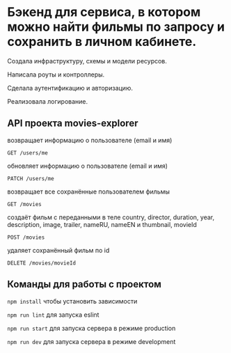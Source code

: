 # Бэкенд для сервиса, в котором можно найти фильмы по запросу и сохранить в личном кабинете.

Создала инфраструктуру, схемы и модели ресурсов.

Написала роуты и контроллеры.

Сделала аутентификацию и авторизацию.

Реализовала логирование.
## API проекта movies-explorer

возвращает информацию о пользователе (email и имя)
```
GET /users/me
```

обновляет информацию о пользователе (email и имя)
```
PATCH /users/me
```

возвращает все сохранённые пользователем фильмы
```
GET /movies
```

создаёт фильм с переданными в теле country, director, duration, year, description, image, trailer, nameRU, nameEN и thumbnail, movieId
```
POST /movies
```

удаляет сохранённый фильм по id
```
DELETE /movies/movieId
```

## Команды для работы с проектом

`npm install` чтобы установить зависимости

`npm run lint` для запуска eslint

`npm run start` для запуска сервера в режиме production

`npm run dev` для запуска сервера в режиме development

<!-- публичный IP-адрес сервера: 178.154.228.70
backend: api.movies-explorer.sun.nomoredomains.monster -->
